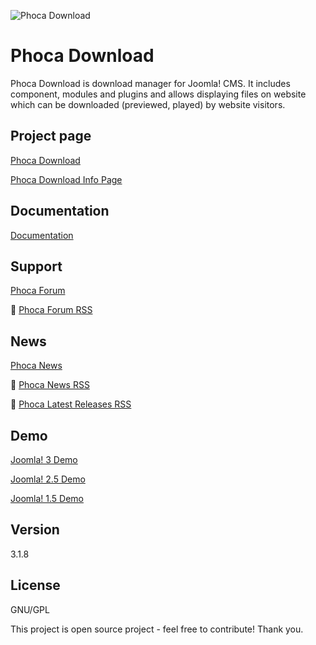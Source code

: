 



![Phoca Download](https://github.com/PhocaCz/PhocaDownload/blob/master/phocadownload.png)

# Phoca Download



Phoca Download is download manager for Joomla! CMS. It includes component, modules and plugins and allows displaying files on website which can be downloaded (previewed, played) by website visitors.



## Project page

[Phoca Download](https://www.phoca.cz/phocadownload)

[Phoca Download Info Page](https://www.phoca.cz/project/phocadownload-joomla-download)



## Documentation

[Documentation](https://www.phoca.cz/documentation/category/17-phoca-download-component)



## Support

[Phoca Forum](https://www.phoca.cz/forum)

:bell: [Phoca Forum RSS](https://www.phoca.cz/forum/app.php/feed)



## News

[Phoca News](https://www.phoca.cz/news)

:bell: [Phoca News RSS](https://www.phoca.cz/news?format=feed&type=rss)

:bell: [Phoca Latest Releases RSS](https://www.phoca.cz/download/feed/111?format=feed&type=rss)



## Demo

[Joomla! 3 Demo](https://www.phoca.cz/joomla3demo/)

[Joomla! 2.5 Demo](https://www.phoca.cz/joomlademo/)

[Joomla! 1.5 Demo](https://www.phoca.cz/demo/)



## Version

3.1.8



## License

GNU/GPL



This project is open source project - feel free to contribute! Thank you.
